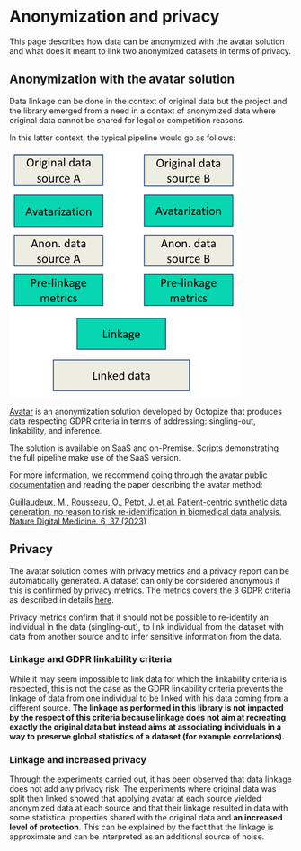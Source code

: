 # Anonymization and privacy

This page describes how data can be anonymized with the avatar solution and what does it meant to link two anonymized datasets in terms of privacy.

## Anonymization with the avatar solution

Data linkage can be done in the context of original data but the project and the
library emerged from a need in a context of anonymized data where original data
cannot be shared for legal or competition reasons.

In this latter context, the typical pipeline would go as follows:

![Base pipeline](../img/base_pipeline.png)

[Avatar](https://docs.octopize.io/) is an anonymization solution developed by Octopize that produces data respecting GDPR criteria in terms of addressing: singling-out, linkability, and inference. 

The solution is available on SaaS and on-Premise. Scripts demonstrating the full
pipeline make use of the SaaS version.

For more information, we recommend going through the [avatar public
documentation](https://docs.octopize.io/docs/quickstart) and reading the paper
describing the avatar method:

[Guillaudeux, M., Rousseau, O., Petot, J. et al. Patient-centric synthetic data generation, no reason to risk re-identification in biomedical data analysis. Nature Digital Medicine. 6, 37 (2023)](https://www.nature.com/articles/s41746-023-00771-5)

## Privacy

The avatar solution comes with privacy metrics and a privacy report can be
automatically generated. A dataset can only be considered anonymous if this is
confirmed by privacy metrics. The metrics covers the 3 GDPR criteria as
described in details
[here](https://docs.octopize.io/docs/understanding/Privacy#evaluation-criteria).

Privacy metrics confirm that it should not be possible to re-identify an individual in the data (singling-out), to link individual from the dataset with data from another source and to infer sensitive information from the data.

### Linkage and GDPR linkability criteria

While it may seem impossible to link data for which the linkability criteria is
respected, this is not the case as the GDPR linkability criteria prevents the
linkage of data from one individual to be linked with his data coming from a
different source. **The linkage as performed in this library is not impacted by
the respect of this criteria because linkage does not aim at recreating exactly
the original data but instead aims at associating individuals in a way to
preserve global statistics of a dataset (for example correlations).**


### Linkage and increased privacy

Through the experiments carried out, it has been observed that data linkage does
not add any privacy risk. The experiments where original data was split then
linked showed that applying avatar at each source yielded anonymized data at
each source and that their linkage resulted in data with some statistical
properties shared with the original data and **an increased level of
protection**. This can be explained by the fact that the linkage is approximate
and can be interpreted as an additional source of noise.



